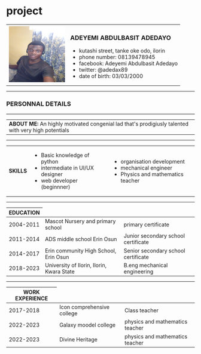 # project
<!DOCTYPE html>
<html lang="en">
<head>
    <meta charset="UTF-8">
    <meta http-equiv="X-UA-Compatible" content="IE=edge">
    <meta name="viewport" content="width=device-width, initial-scale=1.0">
    <title>My CV</title>
</head>
<body>
    <table cellspacing = '10'>
        <tr>
            <td>
                <img src="/IMG_20220206_153158.jpg" alt="basit image" width="150" height="150">
            </td>
            <td>
                <p><h3>ADEYEMI ABDULBASIT ADEDAYO</h3></p>
                <ul>
                   <li>kutashi street, tanke oke odo, ilorin</li>
                   <li>phone number: 08139478945</li>
                   <li>facebook: Adeyemi Abdulbasit Adedayo</li>
                   <li>twitter: @adedax89</li>
                   <li>date of birth: 03/03/2000</li>
                </ul>
            </td>
        </tr>
    </table>
    <hr size="2" noshade="">
    <h3>PERSONNAL DETAILS</h3>
    <hr>
    <table cellspacing = ''>
        <tr>
            <td><strong>ABOUT ME:</strong>  An highly motivated congenial lad that's prodigiusly talented with very high potentials</td>
        </tr>
    </table>
    <hr>
    <table>
        <tr>
            <td><strong>SKILLS</strong></td>
            <td>
                <ul>
                    <li>Basic knowledge of python</li>
                    <li>intermediate in UI/UX designer</li>
                    <li>web developer (beginnner)</li>
                </ul>
            </td>
            <td>
                <ul>
                    <li>organisation development</li>
                    <li>mechanical engineer</li>
                    <li>Physics and mathematics teacher</li>
                </ul>
            </td>
        </tr>
    </table>
    <hr>
    <table cellspacing = '10'>
        <thead>
            <th>EDUCATION</th>
        </thead>
        <tbody>
            <tr>
                <td>2004-2011</td>
                <td>Mascot Nursery and primary school</td>
                <td>primary certificate</td>
            </tr>
            <tr>
                <td>2011-2014</td>
                <td>ADS middle school Erin Osun</td>
                <td>Junior secondary school certificate</td>
            </tr>
            <tr>
                <td>2014-2017</td>
                <td>Erin community High School, Erin Osun</td>
                <td>Senior secondary school certificate</td>
            </tr>
            <tr>
                <td>2018-2023</td>
                <td>University of Ilorin, Ilorin, Kwara State</td>
                <td>B.eng mechanical engineering</td>
            </tr>
        </tbody>
    </table>
    <hr>
    <Table>
        <thead>
            <th>WORK EXPERIENCE</th>
        </thead>
        <tbody>
            <tr>
                <td>2017-2018</td>
                <td>Icon comprehensive college</td>
                <td>Class teacher</td>
            </tr>
            <tr>
                <td>2022-2023</td>
                <td>Galaxy moodel  college</td>
                <td>physics and mathematics teacher</td>
            </tr>
            <tr>
                <td>2022-2023</td>
                <td>Divine Heritage</td>
                <td>physics and mathematics teacher</td>
            </tr>
        </tbody>
    </Table>

</body>
</html>

